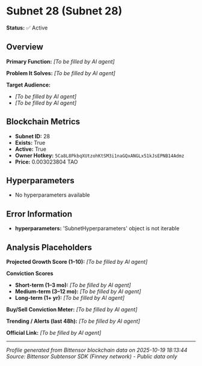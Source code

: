 # Subnet 28 (Subnet 28)

**Status:** ✅ Active

## Overview
**Primary Function:** *[To be filled by AI agent]*

**Problem It Solves:** *[To be filled by AI agent]*

**Target Audience:** 
- *[To be filled by AI agent]*
- *[To be filled by AI agent]*

## Blockchain Metrics
- **Subnet ID:** 28
- **Exists:** True
- **Active:** True
- **Owner Hotkey:** `5Ca8L8PkbqXUtzohKtSM3i1naGQxANGLx51kJsEPNB14Admz`
- **Price:** 0.003023804 TAO

## Hyperparameters
- No hyperparameters available

## Error Information
- **hyperparameters:** 'SubnetHyperparameters' object is not iterable

## Analysis Placeholders
**Projected Growth Score (1–10):** *[To be filled by AI agent]*

**Conviction Scores**
- **Short-term (1–3 mo):** *[To be filled by AI agent]*
- **Medium-term (3–12 mo):** *[To be filled by AI agent]*
- **Long-term (1+ yr):** *[To be filled by AI agent]*

**Buy/Sell Conviction Meter:** *[To be filled by AI agent]*

**Trending / Alerts (last 48h):** *[To be filled by AI agent]*

**Official Link:** *[To be filled by AI agent]*

---
*Profile generated from Bittensor blockchain data on 2025-10-19 18:13:44*
*Source: Bittensor Subtensor SDK (Finney network) - Public data only*
